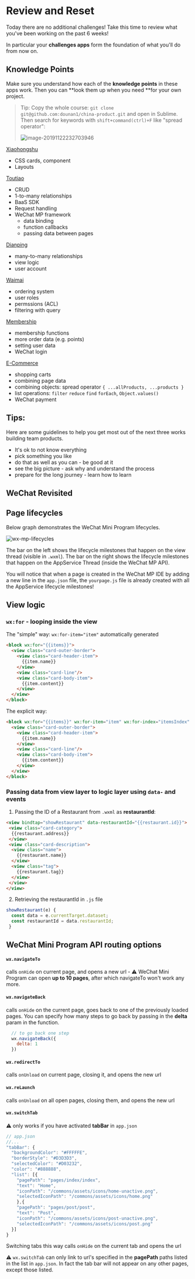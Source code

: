 # Review and Reset



Today there are no additional challenges! Take this time to review what you've been working on the past 6 weeks! 

In particular your **challenges apps** form the foundation of what you'll do from now on. 



## Knowledge Points

Make sure you understand how each of the **knowledge points** in these apps work. Then you can **look them up when you need **for your own project. 

> Tip: Copy the whole course:  `git clone git@github.com:dounan1/china-product.git` and open in Sublime. Then search for keywords with  `shift+command(ctrl)+F` like "spread operator":
>
> ![image-20191122232703946](https://github.com/dounan1/china-product/raw/master/syllabus_review_images/image-20191122232703946.png)


[Xiaohongshu](https://github.com/dounan1/china-product/blob/master/01-design/challenges/xiaohongshu/Challenge%20Xiaohongshu%20Landing%20Page.md)

- CSS cards, component 
- Layouts

[Toutiao](https://github.com/dounan1/china-product/blob/master/04-baas/slides/db.md)

- CRUD
- 1-to-many relationships
- BaaS SDK 
- Request handling
- WeChat MP framework
  - data binding
  - function callbacks
  - passing data between pages

[Dianping](https://github.com/dounan1/china-product/blob/master/04-baas/slides/advanced_db.md)

- many-to-many relationships
- view logic
- user account 

[Waimai](https://github.com/dounan1/china-product/blob/master/04-baas/challenges/waimai.md)

- ordering system
- user roles
- permssions (ACL)
- filtering with query

[Membership](https://github.com/dounan1/china-product/blob/master/05-advanced_baas/slides/login.md)

- membership functions
- more order data (e.g. points)
- setting user data
- WeChat login

[E-Commerce](https://github.com/dounan1/china-product/blob/master/05-advanced_baas/slides/payment.md)

- shopping carts
- combining page data
- combining objects: spread operator `{ ...allProducts, ...products }`
- list operations: `filter` `reduce` `find` `forEach`, `Object.values()`
- WeChat payment



## Tips:

Here are some guidelines to help you get most out of the next three works building team products. 

- It's ok to not know everything
- pick something you like
- do that as well as you can - be good at it
- see the big picture - ask why and understand the process 
- prepare for the long journey - learn how to learn



## WeChat Revisited

## Page lifecycles

Below graph demonstrates the WeChat Mini Program lifecycles.

![wx-mp-lifecycles](https://github.com/The-Pavel/images/blob/master/page-lifecycles.png?raw=true)

The bar on the left shows the lifecycle milestones that happen on the view thread (visible in `.wxml`). The bar on the right shows the lifecycle milestones that happen on the AppService Thread (inside the WeChat MP API).

You will notice that when a page is created in the WeChat MP IDE by adding a new line in the `app.json` file, the `yourpage.js` file is already created with all the AppService lifecycle milestones!

## View logic

### `wx:for` - looping inside the view

The "simple" way: `wx:for-item="item"` automatically generated

```html
<block wx:for="{{items}}">
  <view class="card-outer-border">
    <view class="card-header-item">
      {{item.name}}
    </view>
    <view class="card-line"/>
    <view class="card-body-item">
      {{item.content}}
    </view>
  </view>
</block>
```

The explicit way:

```html
<block wx:for="{{items}}" wx:for-item="item" wx:for-index="itemsIndex" wx:key=“item.id”>
  <view class="card-outer-border">
    <view class="card-header-item">
      {{item.name}}
    </view>
    <view class="card-line"/>
    <view class="card-body-item">
      {{item.content}}
    </view>
  </view>
</block>
```

### Passing data from view layer to logic layer using `data-` and events

1. Passing the ID of a Restaurant from `.wxml` as **restaurantId**:

```html
<view bindtap="showRestaurant" data-restaurantId="{{restaurant.id}}">
 <view class="card-category">
  {{restaurant.address}}
 </view>
 <view class="card-description">
  <view class="name">
    {{restaurant.name}}
  </view>
  <view class="tag">
    {{restaurant.tag}}
  </view>
 </view>
</view>
```

2. Retrieving the restaurantId in `.js` file

```javascript
showRestaurant(e) {
  const data = e.currentTarget.dataset;
  const restaurantId = data.restaurantId;
 }
```

## WeChat Mini Program API routing options

#### `wx.navigateTo`

calls `onHide` on current page, and opens a new url - ⚠️ WeChat Mini Program can open **up to 10 pages**, after which navigateTo won't work any more.

#### `wx.navigateBack`

calls `onHide` on the current page, goes back to one of the previously loaded pages. You can specify how many steps to go back by passing in the **delta** param in the function.

```javascript
  // to go back one step
  wx.navigateBack({
    delta: 1
  })
```

#### `wx.redirectTo`

calls `onUnload` on current page, closing it, and opens the new url

#### `wx.reLaunch`

calls `onUnload` on all open pages, closing them, and opens the new url

#### `wx.switchTab`

⚠️ only works if you have activated **tabBar** in `app.json`

```javascript
// app.json
//...
"tabBar": {
  "backgroundColor": "#FFFFFE",
  "borderStyle": "#D3D3D3",
  "selectedColor": "#D03232",
  "color": "#888888",
  "list": [{
    "pagePath": "pages/index/index",
    "text": "Home",
    "iconPath": "/commons/assets/icons/home-unactive.png",
    "selectedIconPath": "/commons/assets/icons/home.png"
    },{
    "pagePath": "pages/post/post",
    "text": "Post",
    "iconPath": "/commons/assets/icons/post-unactive.png",
    "selectedIconPath": "/commons/assets/icons/post.png"
  }]
}
```

Switching tabs this way calls `onHide` on the current tab and opens the url

⚠️ `wx.switchTab` can only link to url's specified in the **pagePath** paths listed in the list in `app.json`. In fact the tab bar will not appear on any other pages, except those listed.
